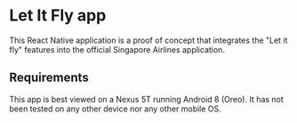 # Let It Fly app

This React Native application is a proof of concept that integrates the "Let it fly" features into the official Singapore Airlines application.

## Requirements

This app is best viewed on a Nexus 5T running Android 8 (Oreo). It has not been tested on any other device nor any other mobile OS.